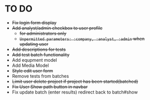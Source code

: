 # TO DO

* ~~Fix login form display~~
* ~~Add analyst/admin checkbox to user profile~~
  * ~~for administrators only~~
  * ~~`Unpermitted parameters: :company, :analyst, :admin` when updating user~~
* ~~Add descriptions for tests~~
* ~~Add test batch functionality~~
* Add equpment model
* Add Media Model
* ~~Style edit user form~~
* Remove tests from batches
* ~~Limit user delete project if project has been started(batched)~~
* ~~Fix User Show path button in navbar~~
* Fix update batch (enter results) redirect back to batch#show
